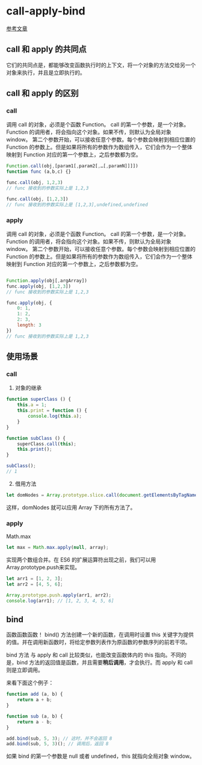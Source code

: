 # call-apply-bind

[参考文章](https://segmentfault.com/a/1190000018017796)

## call 和 apply 的共同点

它们的共同点是，都能够改变函数执行时的上下文，将一个对象的方法交给另一个对象来执行，并且是立即执行的。

## call 和 apply 的区别

### call

调用 call 的对象，必须是个函数 Function。
call 的第一个参数，是一个对象。 Function 的调用者，将会指向这个对象。如果不传，则默认为全局对象 window。
第二个参数开始，可以接收任意个参数。每个参数会映射到相应位置的 Function 的参数上。但是如果将所有的参数作为数组传入，它们会作为一个整体映射到 Function 对应的第一个参数上，之后参数都为空。

```js
Function.call(obj,[param1[,param2[,…[,paramN]]]])
function func (a,b,c) {}

func.call(obj, 1,2,3)
// func 接收到的参数实际上是 1,2,3

func.call(obj, [1,2,3])
// func 接收到的参数实际上是 [1,2,3],undefined,undefined
```

### apply

调用 call 的对象，必须是个函数 Function。
call 的第一个参数，是一个对象。 Function 的调用者，将会指向这个对象。如果不传，则默认为全局对象 window。
第二个参数开始，可以接收任意个参数。每个参数会映射到相应位置的 Function 的参数上。但是如果将所有的参数作为数组传入，它们会作为一个整体映射到 Function 对应的第一个参数上，之后参数都为空。

```js

Function.apply(obj[,argArray])
func.apply(obj, [1,2,3])
// func 接收到的参数实际上是 1,2,3

func.apply(obj, {
    0: 1,
    1: 2,
    2: 3,
    length: 3
})
// func 接收到的参数实际上是 1,2,3
```

## 使用场景

### call

1. 对象的继承

```js
function superClass () {
    this.a = 1;
    this.print = function () {
        console.log(this.a);
    }
}

function subClass () {
    superClass.call(this);
    this.print();
}

subClass();
// 1
```

2. 借用方法

```js
let domNodes = Array.prototype.slice.call(document.getElementsByTagName("*"));

```

这样，domNodes 就可以应用 Array 下的所有方法了。

### apply

Math.max

```js
let max = Math.max.apply(null, array);

```

实现两个数组合并。在 ES6 的扩展运算符出现之前，我们可以用 Array.prototype.push来实现。

```js
let arr1 = [1, 2, 3];
let arr2 = [4, 5, 6];

Array.prototype.push.apply(arr1, arr2);
console.log(arr1); // [1, 2, 3, 4, 5, 6]
```

## bind

函数函数函数！
bind() 方法创建一个新的函数，在调用时设置 this 关键字为提供的值。并在调用新函数时，将给定参数列表作为原函数的参数序列的前若干项。

bind 方法 与 apply 和 call 比较类似，也能改变函数体内的 this 指向。不同的是，bind 方法的返回值是函数，并且需要**稍后调用**，才会执行。而 apply 和 call 则是立即调用。

来看下面这个例子：

```js
function add (a, b) {
    return a + b;
}

function sub (a, b) {
    return a - b;
}

add.bind(sub, 5, 3); // 这时，并不会返回 8
add.bind(sub, 5, 3)(); // 调用后，返回 8
```

如果 bind 的第一个参数是 null 或者 undefined，this 就指向全局对象 window。
